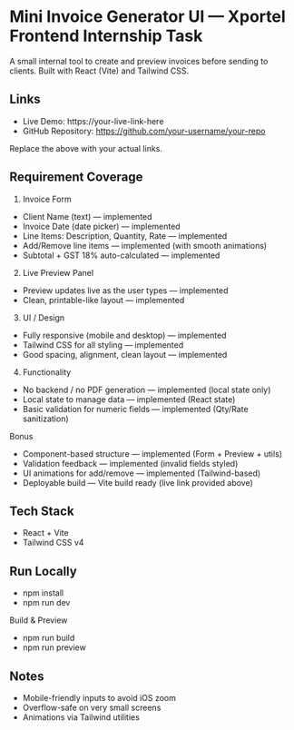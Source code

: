 # Mini Invoice Generator UI — Xportel Frontend Internship Task

A small internal tool to create and preview invoices before sending to clients. Built with React (Vite) and Tailwind CSS.

## Links

- Live Demo: https://your-live-link-here
- GitHub Repository: https://github.com/your-username/your-repo

Replace the above with your actual links.

## Requirement Coverage

1) Invoice Form
- Client Name (text) — implemented
- Invoice Date (date picker) — implemented
- Line Items: Description, Quantity, Rate — implemented
- Add/Remove line items — implemented (with smooth animations)
- Subtotal + GST 18% auto-calculated — implemented

2) Live Preview Panel
- Preview updates live as the user types — implemented
- Clean, printable-like layout — implemented

3) UI / Design
- Fully responsive (mobile and desktop) — implemented
- Tailwind CSS for all styling — implemented
- Good spacing, alignment, clean layout — implemented

4) Functionality
- No backend / no PDF generation — implemented (local state only)
- Local state to manage data — implemented (React state)
- Basic validation for numeric fields — implemented (Qty/Rate sanitization)

Bonus
- Component-based structure — implemented (Form + Preview + utils)
- Validation feedback — implemented (invalid fields styled)
- UI animations for add/remove — implemented (Tailwind-based)
- Deployable build — Vite build ready (live link provided above)

## Tech Stack

- React + Vite
- Tailwind CSS v4

## Run Locally

- npm install
- npm run dev

Build & Preview
- npm run build
- npm run preview

## Notes

- Mobile-friendly inputs to avoid iOS zoom
- Overflow-safe on very small screens
- Animations via Tailwind utilities
